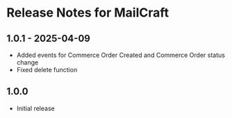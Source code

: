 # Release Notes for MailCraft

## 1.0.1 - 2025-04-09
- Added events for Commerce Order Created and Commerce Order status change
- Fixed delete function

## 1.0.0
- Initial release
